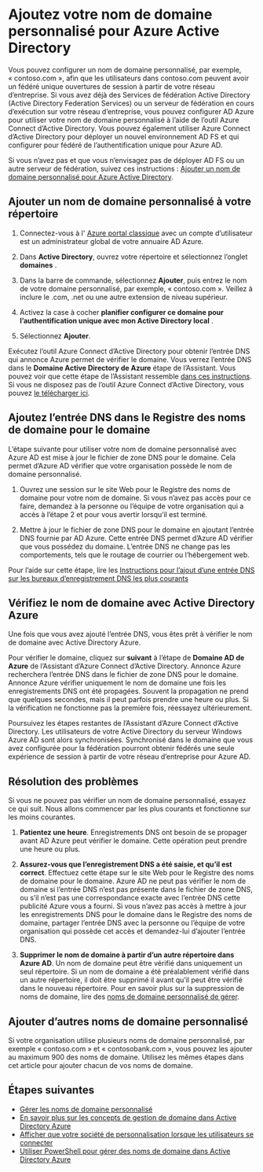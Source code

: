 <properties
    pageTitle="Ajoutez votre nom de domaine personnalisé et définir ouverture de session fédérés sur Azure Active Directory | Microsoft Azure"
    description="Comment ajouter les noms de domaine de votre société à Azure Active Directory et la configuration fédérée de session entre Azure Active Directory et de votre solution de fédération local."
    services="active-directory"
    documentationCenter=""
    authors="jeffsta"
    manager="femila"
    editor=""/>

<tags
    ms.service="active-directory"
    ms.workload="identity"
    ms.tgt_pltfrm="na"
    ms.devlang="na"
    ms.topic="get-started-article"
    ms.date="10/04/2016"
    ms.author="curtand;jeffsta"/>

# <a name="add-your-custom-domain-name-to-azure-active-directory"></a>Ajoutez votre nom de domaine personnalisé pour Azure Active Directory

Vous pouvez configurer un nom de domaine personnalisé, par exemple, « contoso.com », afin que les utilisateurs dans contoso.com peuvent avoir un fédéré unique ouvertures de session à partir de votre réseau d’entreprise. Si vous avez déjà des Services de fédération Active Directory (Active Directory Federation Services) ou un serveur de fédération en cours d’exécution sur votre réseau d’entreprise, vous pouvez configurer AD Azure pour utiliser votre nom de domaine personnalisé à l’aide de l’outil Azure Connect d’Active Directory. Vous pouvez également utiliser Azure Connect d’Active Directory pour déployer un nouvel environnement AD FS et qui configurer pour fédéré de l’authentification unique pour Azure AD.

Si vous n’avez pas et que vous n’envisagez pas de déployer AD FS ou un autre serveur de fédération, suivez ces instructions : [Ajouter un nom de domaine personnalisé pour Azure Active Directory](active-directory-add-domain.md).

## <a name="add-a-custom-domain-name-to-your-directory"></a>Ajouter un nom de domaine personnalisé à votre répertoire

1. Connectez-vous à l' [Azure portal classique](https://manage.windowsazure.com/) avec un compte d’utilisateur est un administrateur global de votre annuaire AD Azure.

2. Dans **Active Directory**, ouvrez votre répertoire et sélectionnez l’onglet **domaines** .

3. Dans la barre de commande, sélectionnez **Ajouter**, puis entrez le nom de votre domaine personnalisé, par exemple, « contoso.com ». Veillez à inclure le .com, .net ou une autre extension de niveau supérieur.

4. Activez la case à cocher **planifier configurer ce domaine pour l’authentification unique avec mon Active Directory local** .

5. Sélectionnez **Ajouter**.

Exécutez l’outil Azure Connect d’Active Directory pour obtenir l’entrée DNS qui annonce Azure permet de vérifier le domaine. Vous verrez l’entrée DNS dans le **Domaine Active Directory de Azure** étape de l’Assistant. Vous pouvez voir que cette étape de l’Assistant ressemble [dans ces instructions](active-directory-aadconnect-get-started-custom.md#verify-the-azure-ad-domain-selected-for-federation). Si vous ne disposez pas de l’outil Azure Connect d’Active Directory, vous pouvez [le télécharger ici](http://go.microsoft.com/fwlink/?LinkId=615771).

## <a name="add-the-dns-entry-at-the-domain-name-registrar-for-the-domain"></a>Ajoutez l’entrée DNS dans le Registre des noms de domaine pour le domaine

L’étape suivante pour utiliser votre nom de domaine personnalisé avec Azure AD est mise à jour le fichier de zone DNS pour le domaine. Cela permet d’Azure AD vérifier que votre organisation possède le nom de domaine personnalisé.

1. Ouvrez une session sur le site Web pour le Registre des noms de domaine pour votre nom de domaine. Si vous n’avez pas accès pour ce faire, demandez à la personne ou l’équipe de votre organisation qui a accès à l’étape 2 et pour vous avertir lorsqu’il est terminé.

2. Mettre à jour le fichier de zone DNS pour le domaine en ajoutant l’entrée DNS fournie par AD Azure. Cette entrée DNS permet d’Azure AD vérifier que vous possédez du domaine. L’entrée DNS ne change pas les comportements, tels que le routage de courrier ou l’hébergement web.

Pour l’aide sur cette étape, lire les [Instructions pour l’ajout d’une entrée DNS sur les bureaux d’enregistrement DNS les plus courants](https://support.office.com/article/Create-DNS-records-for-Office-365-when-you-manage-your-DNS-records-b0f3fdca-8a80-4e8e-9ef3-61e8a2a9ab23/)

## <a name="verify-the-domain-name-with-azure-ad"></a>Vérifiez le nom de domaine avec Active Directory Azure

Une fois que vous avez ajouté l’entrée DNS, vous êtes prêt à vérifier le nom de domaine avec Active Directory Azure.

Pour vérifier le domaine, cliquez sur **suivant** à l’étape de **Domaine AD de Azure** de l’Assistant d’Azure Connect d’Active Directory. Annonce Azure recherchera l’entrée DNS dans le fichier de zone DNS pour le domaine. Annonce Azure vérifier uniquement le nom de domaine une fois les enregistrements DNS ont été propagées. Souvent la propagation ne prend que quelques secondes, mais il peut parfois prendre une heure ou plus. Si la vérification ne fonctionne pas la première fois, réessayez ultérieurement.

Poursuivez les étapes restantes de l’Assistant d’Azure Connect d’Active Directory. Les utilisateurs de votre Active Directory du serveur Windows Azure AD sont alors synchronisées. Synchronisé dans le domaine que vous avez configurée pour la fédération pourront obtenir fédérés une seule expérience de session à partir de votre réseau d’entreprise pour Azure AD.

## <a name="troubleshooting"></a>Résolution des problèmes

Si vous ne pouvez pas vérifier un nom de domaine personnalisé, essayez ce qui suit. Nous allons commencer par les plus courants et fonctionne sur les moins courantes.

1.  **Patientez une heure**. Enregistrements DNS ont besoin de se propager avant AD Azure peut vérifier le domaine. Cette opération peut prendre une heure ou plus.

2.  **Assurez-vous que l’enregistrement DNS a été saisie, et qu’il est correct**. Effectuez cette étape sur le site Web pour le Registre des noms de domaine pour le domaine. Azure AD ne peut pas vérifier le nom de domaine si l’entrée DNS n’est pas présente dans le fichier de zone DNS, ou s’il n’est pas une correspondance exacte avec l’entrée DNS cette publicité Azure vous a fourni. Si vous n’avez pas accès à mettre à jour les enregistrements DNS pour le domaine dans le Registre des noms de domaine, partager l’entrée DNS avec la personne ou l’équipe de votre organisation qui possède cet accès et demandez-lui d’ajouter l’entrée DNS.

3.  **Supprimer le nom de domaine à partir d’un autre répertoire dans Azure AD**. Un nom de domaine peut être vérifié dans uniquement un seul répertoire. Si un nom de domaine a été préalablement vérifié dans un autre répertoire, il doit être supprimé il avant qu’il peut être vérifié dans le nouveau répertoire. Pour en savoir plus sur la suppression de noms de domaine, lire des [noms de domaine personnalisé de gérer](active-directory-add-manage-domain-names.md).

## <a name="add-more-custom-domain-names"></a>Ajouter d’autres noms de domaine personnalisé

Si votre organisation utilise plusieurs noms de domaine personnalisé, par exemple « contoso.com » et « contosobank.com », vous pouvez les ajouter au maximum 900 des noms de domaine. Utilisez les mêmes étapes dans cet article pour ajouter chacun de vos noms de domaine.

## <a name="next-steps"></a>Étapes suivantes

-   [Gérer les noms de domaine personnalisé](active-directory-add-manage-domain-names.md)
-   [En savoir plus sur les concepts de gestion de domaine dans Active Directory Azure](active-directory-add-domain-concepts.md)
-   [Afficher que votre société de personnalisation lorsque les utilisateurs se connecter](active-directory-add-company-branding.md)
-   [Utiliser PowerShell pour gérer des noms de domaine dans Active Directory Azure](https://msdn.microsoft.com/library/azure/e1ef403f-3347-4409-8f46-d72dafa116e0#BKMK_ManageDomains)
